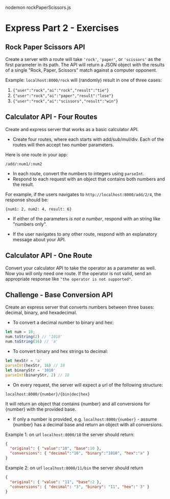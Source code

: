 nodemon rockPaperScissors.js

# Express Part 2 - Exercises

## Rock Paper Scissors API

Create a server with a route will take  `'rock'`, `'paper'`, or `'scissors'` as the first parameter in its path. The API will return a JSON object with the results of a single "Rock, Paper, Scissors" match against a computer opponent.

Example: `localhost:8000/rock` will (randomly) result in one of three cases:

1. `{"user":"rock","ai":"rock","result":"tie"}`
2. `{"user":"rock","ai":"paper","result":"lose"}`
3. `{"user":"rock","ai":"scissors","result":"win"}`

## Calculator API - Four Routes

Create and express server that works as a basic calculator API.

* Create four routes, where each starts with add/sub/mul/div. Each of the routes will then accept two number parameters.

Here is one route in your app:

`/add/:num1/:num2`

* In each route, convert the numbers to integers using `parseInt`.
* Respond to each request with an object that contains both numbers and the result.

For example, if the users navigates to `http://localhost:8000/add/2/4`, the response should be:

`{num1: 2, num2: 4, result: 6}`

* If either of the parameters *is not a number*, respond with an string like "numbers only".

* If the user navigates to any other route, respond with an explanatory message about your API.

## Calculator API - One Route

Convert your calculator API to take the operator as a parameter as well. Now you will only need one route. If the operator is not valid, send an appropriate response like `"the operator is not supported"`.

## Challenge - Base Conversion API

Create an express server that converts numbers between three bases: decimal, binary, and hexadecimal.

* To convert a decimal number to binary and hex:

```js
let num = 10;
num.toString(2) // '1010'
num.toString(16) // 'a'
```

* To convert binary and hex strings to decimal:

```js
let hexStr = 'a'
parseInt(hexStr, 16) // 10
let binaryStr = '1010'
parseInt(binaryStr, 2) // 10
```

* On every request, the server will expect a url of the following structure:

`localhost:8000/{number}/{bin|dec|hex}`

It will return an object that contains {number} and all conversions for {number} with the provided base.

* If only a number is provided, e.g. `localhost:8000/{number}` - assume {number} has a decimal base and return an object with all conversions.

Example 1: on url `localhost:8000/10` the server should return:

```json
{
  "original": { "value":"10", "base":10 },
  "conversions": { "decimal":"10", "binary":"1010", "hex":"a" }
}
```

Example 2: on url `localhost:8000/11/bin` the server should return

```json
{
  "original": { "value": "11", "base":2 },
  "conversions": { "decimal": "3", "binary": "11", "hex":" 3" }
}
```
